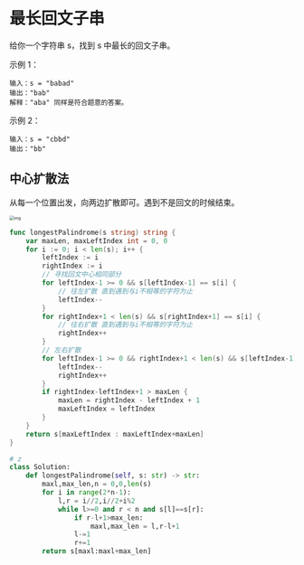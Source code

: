 # 最长回文子串

给你一个字符串 s，找到 s 中最长的回文子串。

示例 1：

```
输入：s = "babad"
输出："bab"
解释："aba" 同样是符合题意的答案。
```

示例 2：

```
输入：s = "cbbd"
输出："bb"
```

## 中心扩散法

从每一个位置出发，向两边扩散即可。遇到不是回文的时候结束。

<img src="https://markdown-1303167219.cos.ap-shanghai.myqcloud.com/2f205fcd0493818129e8d3604b2d84d94678fda7708c0e9831f192e21abb1f34.png" alt="img" style="zoom:50%;" />

```go
func longestPalindrome(s string) string {
	var maxLen, maxLeftIndex int = 0, 0
	for i := 0; i < len(s); i++ {
		leftIndex := i
		rightIndex := i
		// 寻找回文中心相同部分
		for leftIndex-1 >= 0 && s[leftIndex-1] == s[i] {
			// 往左扩散 直到遇到与i不相等的字符为止
			leftIndex--
		}
		for rightIndex+1 < len(s) && s[rightIndex+1] == s[i] {
			// 往右扩散 直到遇到与i不相等的字符为止
			rightIndex++
		}
        // 左右扩散
		for leftIndex-1 >= 0 && rightIndex+1 < len(s) && s[leftIndex-1] == s[rightIndex+1] {
			leftIndex--
			rightIndex++
		}
		if rightIndex-leftIndex+1 > maxLen {
			maxLen = rightIndex - leftIndex + 1
			maxLeftIndex = leftIndex
		}
	}
	return s[maxLeftIndex : maxLeftIndex+maxLen]
}
```

```python
# z
class Solution:
    def longestPalindrome(self, s: str) -> str:
        maxl,max_len,n = 0,0,len(s)
        for i in range(2*n-1):
            l,r = i//2,i//2+i%2
            while l>=0 and r < n and s[l]==s[r]:
                if r-l+1>max_len: 
                    maxl,max_len = l,r-l+1
                l-=1
                r+=1
        return s[maxl:maxl+max_len]
```

